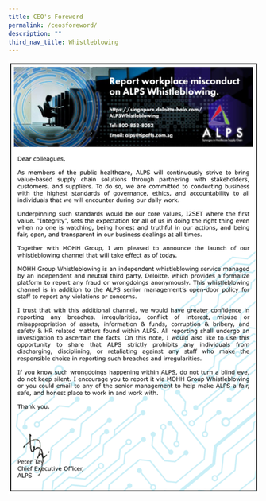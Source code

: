 ```yaml
---
title: CEO's Foreword
permalink: /ceosforeword/
description: ""
third_nav_title: Whistleblowing
---
```

[![](/images/Whistleblowing/alps_whistleblowing_ceo_message.png)](https://singapore.deloitte-halo.com/MOHHWhistleblowing/)